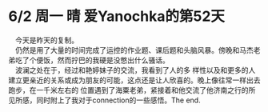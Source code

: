 # 6/2 周一 晴 爱Yanochka的第52天
&emsp;今天是昨天的复制。\
&emsp;仍然是用了大量的时间完成了运控的作业题、课后题和头脑风暴。傍晚和马杰老弟吃了个便饭，然而拧巴的我硬是没憋出什么骚话。\
&emsp;波澜之处在于，经过和艳婷妹子的交流，我看到了人的多
样性以及和更多的人建立更亲近的关系或成为朋友的可能，这点还是让人欣喜的。晚上像往常一样出去跑步，在一千米左右的
位置遇到了海粟老弟，紧接着和他交流了他济南之行的所见所感，同时附上了我对于connection的一些感悟。The end.
